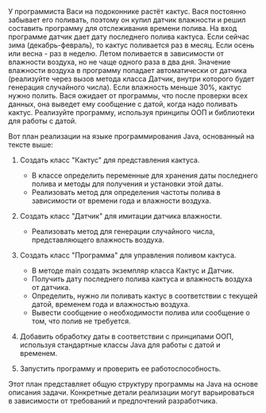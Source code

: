 У программиста Васи на подоконнике растёт кактус. Вася постоянно забывает его поливать, поэтому он купил датчик влажности и решил составить программу для отслеживания времени полива. На вход программе датчик дает дату последнего полива кактуса. Если сейчас зима (декабрь-февраль), то кактус поливается раз в месяц. Если осень или весна - раз в неделю. Летом поливается в зависимости от влажности воздуха, но не чаще одного раза в два дня. Значение влажности воздуха в программу попадает автоматически от датчика (реализуйте через вызов метода класса Датчик, внутри которого будет генерация случайного числа). Если влажность меньше 30%, кактус нужно полить. Вася ожидает от программы, что после проверки всех данных, она выведет ему сообщение с датой, когда надо поливать кактус. Реализуйте программу, используя принципы ООП и библиотеки для работы с датой.


Вот план реализации на языке программирования Java, основанный на тексте выше:

1. Создать класс "Кактус" для представления кактуса.
    - В классе определить переменные для хранения даты последнего полива и методы для получения и установки этой даты.
    - Реализовать метод для определения частоты полива в зависимости от времени года и влажности воздуха.

2. Создать класс "Датчик" для имитации датчика влажности.
    - Реализовать метод для генерации случайного числа, представляющего влажность воздуха.

3. Создать класс "Программа" для управления поливом кактуса.
    - В методе main создать экземпляр класса Кактус и Датчик.
    - Получить дату последнего полива кактуса и влажность воздуха от датчика.
    - Определить, нужно ли поливать кактус в соответствии с текущей датой, временем года и влажностью воздуха.
    - Вывести сообщение о необходимости полива или сообщение о том, что полив не требуется.

4. Добавить обработку даты в соответствии с принципами ООП, используя стандартные классы Java для работы с датой и временем.

5. Запустить программу и проверить ее работоспособность.

Этот план представляет общую структуру программы на Java на основе описания задачи. Конкретные детали реализации могут варьироваться в зависимости от требований и предпочтений разработчика.